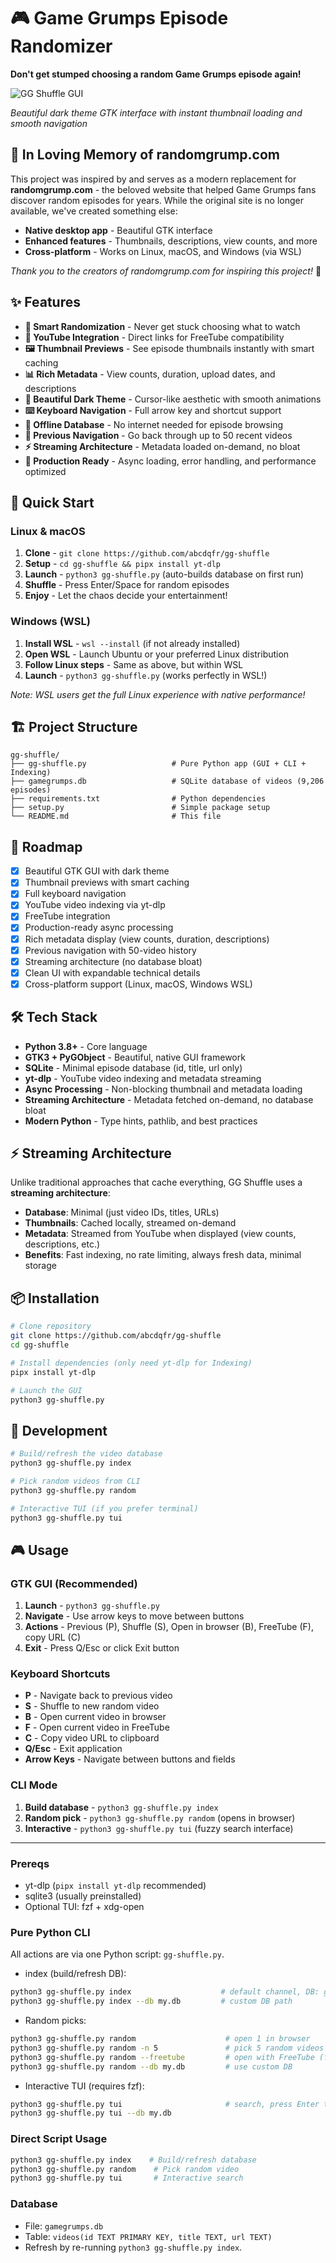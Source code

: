 # 🎮 Game Grumps Episode Randomizer

**Don't get stumped choosing a random Game Grumps episode again!**

![GG Shuffle GUI](Screenshot.png)

*Beautiful dark theme GTK interface with instant thumbnail loading and smooth navigation*

## 🌟 In Loving Memory of randomgrump.com

This project was inspired by and serves as a modern replacement for **randomgrump.com** - the beloved website that helped Game Grumps fans discover random episodes for years. While the original site is no longer available, we've created something else:

- **Native desktop app** - Beautiful GTK interface
- **Enhanced features** - Thumbnails, descriptions, view counts, and more
- **Cross-platform** - Works on Linux, macOS, and Windows (via WSL)

*Thank you to the creators of randomgrump.com for inspiring this project!* 🙏

## ✨ Features

- **🎲 Smart Randomization** - Never get stuck choosing what to watch
- **🔗 YouTube Integration** - Direct links for FreeTube compatibility  
- **🖼️ Thumbnail Previews** - See episode thumbnails instantly with smart caching
- **📊 Rich Metadata** - View counts, duration, upload dates, and descriptions
- **🌙 Beautiful Dark Theme** - Cursor-like aesthetic with smooth animations
- **⌨️ Keyboard Navigation** - Full arrow key and shortcut support
- **💾 Offline Database** - No internet needed for episode browsing
- **🔄 Previous Navigation** - Go back through up to 50 recent videos
- **⚡ Streaming Architecture** - Metadata loaded on-demand, no bloat
- **🚀 Production Ready** - Async loading, error handling, and performance optimized

## 🚀 Quick Start

### Linux & macOS
1. **Clone** - `git clone https://github.com/abcdqfr/gg-shuffle`
2. **Setup** - `cd gg-shuffle && pipx install yt-dlp`
3. **Launch** - `python3 gg-shuffle.py` (auto-builds database on first run)
4. **Shuffle** - Press Enter/Space for random episodes
5. **Enjoy** - Let the chaos decide your entertainment!

### Windows (WSL)
1. **Install WSL** - `wsl --install` (if not already installed)
2. **Open WSL** - Launch Ubuntu or your preferred Linux distribution
3. **Follow Linux steps** - Same as above, but within WSL
4. **Launch** - `python3 gg-shuffle.py` (works perfectly in WSL!)

*Note: WSL users get the full Linux experience with native performance!*

## 🏗️ Project Structure

```
gg-shuffle/
├── gg-shuffle.py                   # Pure Python app (GUI + CLI + Indexing)
├── gamegrumps.db                   # SQLite database of videos (9,206 episodes)
├── requirements.txt                # Python dependencies
├── setup.py                        # Simple package setup
└── README.md                       # This file
```

## 🎯 Roadmap

- [x] Beautiful GTK GUI with dark theme
- [x] Thumbnail previews with smart caching
- [x] Full keyboard navigation
- [x] YouTube video indexing via yt-dlp
- [x] FreeTube integration
- [x] Production-ready async processing
- [x] Rich metadata display (view counts, duration, descriptions)
- [x] Previous navigation with 50-video history
- [x] Streaming architecture (no database bloat)
- [x] Clean UI with expandable technical details
- [x] Cross-platform support (Linux, macOS, Windows WSL)

## 🛠️ Tech Stack

- **Python 3.8+** - Core language
- **GTK3 + PyGObject** - Beautiful, native GUI framework
- **SQLite** - Minimal episode database (id, title, url only)
- **yt-dlp** - YouTube video indexing and metadata streaming
- **Async Processing** - Non-blocking thumbnail and metadata loading
- **Streaming Architecture** - Metadata fetched on-demand, no database bloat
- **Modern Python** - Type hints, pathlib, and best practices

## ⚡ Streaming Architecture

Unlike traditional approaches that cache everything, GG Shuffle uses a **streaming architecture**:

- **Database**: Minimal (just video IDs, titles, URLs)
- **Thumbnails**: Cached locally, streamed on-demand
- **Metadata**: Streamed from YouTube when displayed (view counts, descriptions, etc.)
- **Benefits**: Fast indexing, no rate limiting, always fresh data, minimal storage

## 📦 Installation

```bash
# Clone repository
git clone https://github.com/abcdqfr/gg-shuffle
cd gg-shuffle

# Install dependencies (only need yt-dlp for Indexing)
pipx install yt-dlp

# Launch the GUI
python3 gg-shuffle.py
```

## 🚀 Development

```bash
# Build/refresh the video database
python3 gg-shuffle.py index

# Pick random videos from CLI
python3 gg-shuffle.py random

# Interactive TUI (if you prefer terminal)
python3 gg-shuffle.py tui
```

## 🎮 Usage

### GTK GUI (Recommended)
1. **Launch** - `python3 gg-shuffle.py`
2. **Navigate** - Use arrow keys to move between buttons
3. **Actions** - Previous (P), Shuffle (S), Open in browser (B), FreeTube (F), copy URL (C)
4. **Exit** - Press Q/Esc or click Exit button

### Keyboard Shortcuts
- **P** - Navigate back to previous video
- **S** - Shuffle to new random video
- **B** - Open current video in browser
- **F** - Open current video in FreeTube
- **C** - Copy video URL to clipboard
- **Q/Esc** - Exit application
- **Arrow Keys** - Navigate between buttons and fields

### CLI Mode
1. **Build database** - `python3 gg-shuffle.py index`
2. **Random pick** - `python3 gg-shuffle.py random` (opens in browser)
3. **Interactive** - `python3 gg-shuffle.py tui` (fuzzy search interface)

---

### Prereqs
- yt-dlp (`pipx install yt-dlp` recommended)
- sqlite3 (usually preinstalled)
- Optional TUI: fzf + xdg-open

### Pure Python CLI
All actions are via one Python script: `gg-shuffle.py`.

- index (build/refresh DB):
```sh
python3 gg-shuffle.py index                    # default channel, DB: gamegrumps.db
python3 gg-shuffle.py index --db my.db         # custom DB path
```

- Random picks:
```sh
python3 gg-shuffle.py random                    # open 1 in browser
python3 gg-shuffle.py random -n 5               # pick 5 random videos
python3 gg-shuffle.py random --freetube         # open with FreeTube (freetube://)
python3 gg-shuffle.py random --db my.db         # use custom DB
```

- Interactive TUI (requires fzf):
```sh
python3 gg-shuffle.py tui                       # search, press Enter to open
python3 gg-shuffle.py tui --db my.db
```

### Direct Script Usage
```sh
python3 gg-shuffle.py index    # Build/refresh database
python3 gg-shuffle.py random    # Pick random video
python3 gg-shuffle.py tui       # Interactive search
```

### Database
- File: `gamegrumps.db`
- Table: `videos(id TEXT PRIMARY KEY, title TEXT, url TEXT)`
- Refresh by re-running `python3 gg-shuffle.py index`.
